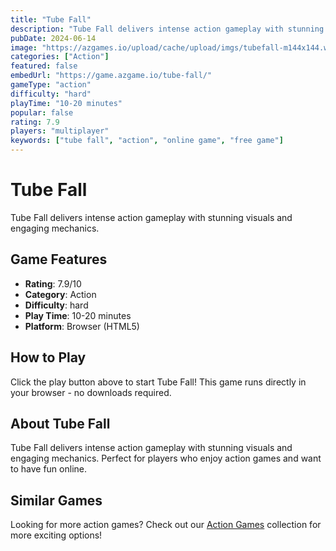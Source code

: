 ```yaml
---
title: "Tube Fall"
description: "Tube Fall delivers intense action gameplay with stunning visuals and engaging mechanics."
pubDate: 2024-06-14
image: "https://azgames.io/upload/cache/upload/imgs/tubefall-m144x144.webp"
categories: ["Action"]
featured: false
embedUrl: "https://game.azgame.io/tube-fall/"
gameType: "action"
difficulty: "hard"
playTime: "10-20 minutes"
popular: false
rating: 7.9
players: "multiplayer"
keywords: ["tube fall", "action", "online game", "free game"]
---
```


# Tube Fall

Tube Fall delivers intense action gameplay with stunning visuals and engaging mechanics.

## Game Features

- **Rating**: 7.9/10
- **Category**: Action
- **Difficulty**: hard
- **Play Time**: 10-20 minutes
- **Platform**: Browser (HTML5)

## How to Play

Click the play button above to start Tube Fall! This game runs directly in your browser - no downloads required.

## About Tube Fall

Tube Fall delivers intense action gameplay with stunning visuals and engaging mechanics. Perfect for players who enjoy action games and want to have fun online.

## Similar Games

Looking for more action games? Check out our [Action Games](/categories/action) collection for more exciting options!
